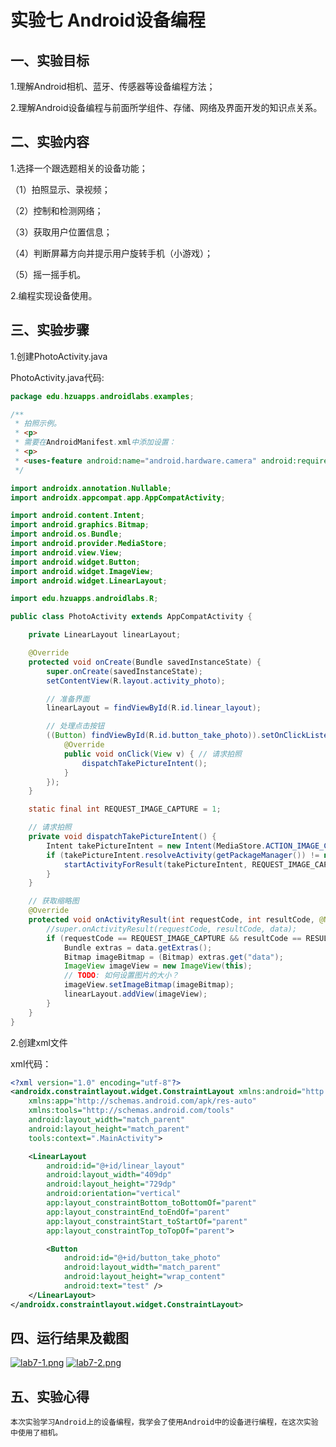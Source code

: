 # 实验七 Android设备编程

## 一、实验目标



1.理解Android相机、蓝牙、传感器等设备编程方法；

2.理解Android设备编程与前面所学组件、存储、网络及界面开发的知识点关系。

## 二、实验内容



1.选择一个跟选题相关的设备功能；

（1）拍照显示、录视频；

（2）控制和检测网络；

（3）获取用户位置信息；

（4）判断屏幕方向并提示用户旋转手机（小游戏）；

（5）摇一摇手机。

2.编程实现设备使用。

## 三、实验步骤

1.创建PhotoActivity.java

PhotoActivity.java代码:

```java
package edu.hzuapps.androidlabs.examples;

/**
 * 拍照示例。
 * <p>
 * 需要在AndroidManifest.xml中添加设置：
 * <p>
 * <uses-feature android:name="android.hardware.camera" android:required="true" />
 */

import androidx.annotation.Nullable;
import androidx.appcompat.app.AppCompatActivity;

import android.content.Intent;
import android.graphics.Bitmap;
import android.os.Bundle;
import android.provider.MediaStore;
import android.view.View;
import android.widget.Button;
import android.widget.ImageView;
import android.widget.LinearLayout;

import edu.hzuapps.androidlabs.R;

public class PhotoActivity extends AppCompatActivity {

    private LinearLayout linearLayout;

    @Override
    protected void onCreate(Bundle savedInstanceState) {
        super.onCreate(savedInstanceState);
        setContentView(R.layout.activity_photo);

        // 准备界面
        linearLayout = findViewById(R.id.linear_layout);

        // 处理点击按钮
        ((Button) findViewById(R.id.button_take_photo)).setOnClickListener(new View.OnClickListener() {
            @Override
            public void onClick(View v) { // 请求拍照
                dispatchTakePictureIntent();
            }
        });
    }

    static final int REQUEST_IMAGE_CAPTURE = 1;

    // 请求拍照
    private void dispatchTakePictureIntent() {
        Intent takePictureIntent = new Intent(MediaStore.ACTION_IMAGE_CAPTURE);
        if (takePictureIntent.resolveActivity(getPackageManager()) != null) {
            startActivityForResult(takePictureIntent, REQUEST_IMAGE_CAPTURE);
        }
    }

    // 获取缩略图
    @Override
    protected void onActivityResult(int requestCode, int resultCode, @Nullable Intent data) {
        //super.onActivityResult(requestCode, resultCode, data);
        if (requestCode == REQUEST_IMAGE_CAPTURE && resultCode == RESULT_OK) {
            Bundle extras = data.getExtras();
            Bitmap imageBitmap = (Bitmap) extras.get("data");
            ImageView imageView = new ImageView(this);
            // TODO: 如何设置图片的大小？
            imageView.setImageBitmap(imageBitmap);
            linearLayout.addView(imageView);
        }
    }
}
```

2.创建xml文件

xml代码：

```xml
<?xml version="1.0" encoding="utf-8"?>
<androidx.constraintlayout.widget.ConstraintLayout xmlns:android="http://schemas.android.com/apk/res/android"
    xmlns:app="http://schemas.android.com/apk/res-auto"
    xmlns:tools="http://schemas.android.com/tools"
    android:layout_width="match_parent"
    android:layout_height="match_parent"
    tools:context=".MainActivity">

    <LinearLayout
        android:id="@+id/linear_layout"
        android:layout_width="409dp"
        android:layout_height="729dp"
        android:orientation="vertical"
        app:layout_constraintBottom_toBottomOf="parent"
        app:layout_constraintEnd_toEndOf="parent"
        app:layout_constraintStart_toStartOf="parent"
        app:layout_constraintTop_toTopOf="parent">

        <Button
            android:id="@+id/button_take_photo"
            android:layout_width="match_parent"
            android:layout_height="wrap_content"
            android:text="test" />
    </LinearLayout>
</androidx.constraintlayout.widget.ConstraintLayout>
```









## 四、运行结果及截图

[![lab7-1.png](https://s3.ax1x.com/2021/01/14/saM1mR.png)](https://imgchr.com/i/saM1mR)
[![lab7-2.png](https://s3.ax1x.com/2021/01/14/saKdZq.png)](https://imgchr.com/i/saKdZq)

## 五、实验心得

	本次实验学习Android上的设备编程，我学会了使用Android中的设备进行编程，在这次实验中使用了相机。

